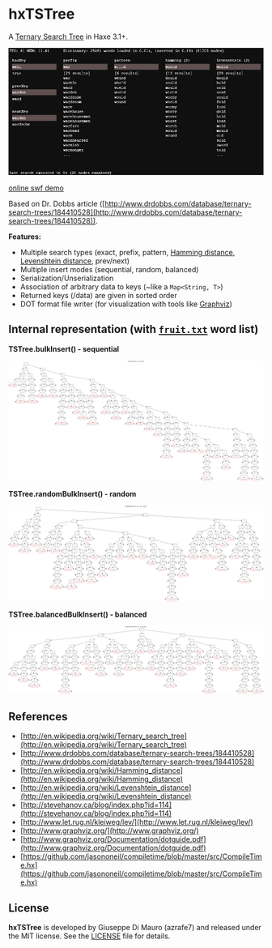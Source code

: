 hxTSTree
========

A [Ternary Search Tree](http://en.wikipedia.org/wiki/Ternary_search_tree) in Haxe 3.1+.

[![demo](screenshot.png)](https://dl.dropboxusercontent.com/u/32864004/dev/FPDemo/hxTSTreeDemo.swf)

[online swf demo](https://dl.dropboxusercontent.com/u/32864004/dev/FPDemo/hxTSTreeDemo.swf)

Based on Dr. Dobbs article ([http://www.drdobbs.com/database/ternary-search-trees/184410528](http://www.drdobbs.com/database/ternary-search-trees/184410528)).

**Features:**

 - Multiple search types (exact, prefix, pattern, [Hamming distance](http://en.wikipedia.org/wiki/Hamming_distance), [Levenshtein distance](http://en.wikipedia.org/wiki/Levenshtein_distance), prev/next)
 - Multiple insert modes (sequential, random, balanced)
 - Serialization/Unserialization
 - Association of arbitrary data to keys (~like a `Map<String, T>`)
 - Returned keys (/data) are given in sorted order
 - DOT format file writer (for visualization with tools like [Graphviz](http://www.graphviz.org/)) 


## Internal representation (with [`fruit.txt`](assets/fruit.txt) word list)

**TSTree.bulkInsert() - sequential**

[![](bulkInsert.png)](https://github.com/azrafe7/hxTSTree/raw/master/bulkInsert.png)


**TSTree.randomBulkInsert() - random**

[![](randomBulkInsert.png)](https://github.com/azrafe7/hxTSTree/raw/master/randomBulkInsert.png)


**TSTree.balancedBulkInsert() - balanced**

[![](balancedBulkInsert.png)](https://github.com/azrafe7/hxTSTree/raw/master/balancedBulkInsert.png)


## References

 - [http://en.wikipedia.org/wiki/Ternary_search_tree](http://en.wikipedia.org/wiki/Ternary_search_tree)
 - [http://www.drdobbs.com/database/ternary-search-trees/184410528](http://www.drdobbs.com/database/ternary-search-trees/184410528)
 - [http://en.wikipedia.org/wiki/Hamming_distance](http://en.wikipedia.org/wiki/Hamming_distance)
 - [http://en.wikipedia.org/wiki/Levenshtein_distance](http://en.wikipedia.org/wiki/Levenshtein_distance)
 - [http://stevehanov.ca/blog/index.php?id=114](http://stevehanov.ca/blog/index.php?id=114)
 - [http://www.let.rug.nl/kleiweg/lev/](http://www.let.rug.nl/kleiweg/lev/)
 - [http://www.graphviz.org/](http://www.graphviz.org/)
 - [http://www.graphviz.org/Documentation/dotguide.pdf](http://www.graphviz.org/Documentation/dotguide.pdf)
 - [https://github.com/jasononeil/compiletime/blob/master/src/CompileTime.hx](https://github.com/jasononeil/compiletime/blob/master/src/CompileTime.hx)


## License

**hxTSTree** is developed by Giuseppe Di Mauro (azrafe7) and released under the MIT license. See the [LICENSE](LICENSE) file for details. 
